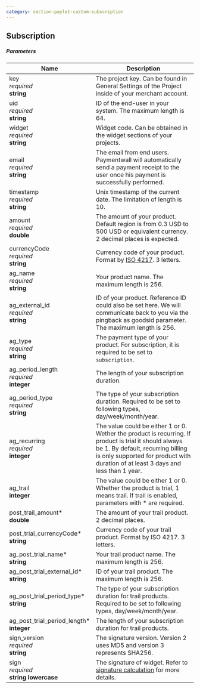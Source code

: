 ```yaml
---
category: section-paylet-custom-subscription
---
```

## Subscription

##### Parameters

| Name | Description|
|---|---|
|key<br> *required*<br> **string**| The project key. Can be found in General Settings of the Project inside of your merchant account.|
|uid<br> *required*<br> **string**| ID of the end-user in your system. The maximum length is 64. |
|widget<br> *required*<br> **string**| Widget code. Can be obtained in the widget sections of your projects.|
|email<br> *required*<br> **string**| The email from end users. Paymentwall will automatically send a payment receipt to the user once his payment is successfully performed. |
|timestamp<br> *required*<br> **string**| Unix timestamp of the current date. The limitation of length is 10.|
|amount<br> *required*<br>  **double** | The amount of your product. Default region is from 0.3 USD to 500 USD or equivalent currency. 2 decimal places is expected.|
|currencyCode<br> *required*<br> **string**| Currency code of your product. Format by [ISO 4217](https://en.wikipedia.org/wiki/ISO_4217#Active_codes). 3 letters. |
|ag_name<br> *required*<br> **string**| Your product name. The maximum length is 256. |
|ag_external_id<br> *required*<br> **string**| ID of your product. Reference ID could also be set here. We will communicate back to you via the pingback as goodsid parameter. The maximum length is 256. |
|ag_type<br> *required*<br> **string**| The payment type of your product. For subscription, it is required to be set to ```subscription```.|
|ag_period_length<br> *required*<br> **integer**| The length of your subscription duration. |
|ag_period_type<br> *required*<br> **string**| The type of your subscription duration. Required to be set to following types, day/week/month/year. |
|ag_recurring<br> *required*<br> **integer**| The value could be either 1 or 0. Wether the product is recurring. If product is trial it should always be 1. By default, recurring billing is only supported for product with duration of at least 3 days and less than 1 year.|
|ag_trail<br> **integer**| The value could be either 1 or 0. Whether the product is trial, 1 means trail. If  trail is enabled, parameters with * are required.|
|post_trail_amount*<br>  **double**| The amount of your trail product.  2 decimal places.|
|post_trial_currencyCode*<br> **string**| Currency code of your trail product. Format by ISO 4217. 3 letters.|
|ag_post_trial_name*<br> **string**| Your trail product name. The maximum length is 256.|
|ag_post_trial_external_id*<br> **string**| ID of your trail product. The maximum length is 256.|
|ag_post_trial_period_type*<br> **string**| The type of your subscription duration for trail products. Required to be set to following types, day/week/month/year. |
|ag_post_trial_period_length*<br> **integer**| The length of your subscription duration for trail products.|
|sign_version<br> *required*<br> **string**| The signature version. Version 2 uses MD5 and version 3 represents SHA256.|
|sign<br> *required*<br> **string lowercase**|The signature of widget. Refer to [signature calculation](/signature-calculation) for more details.|
